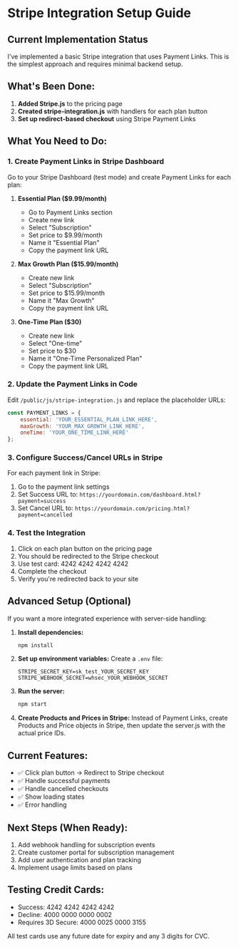 # Stripe Integration Setup Guide

## Current Implementation Status

I've implemented a basic Stripe integration that uses Payment Links. This is the simplest approach and requires minimal backend setup.

## What's Been Done:

1. **Added Stripe.js** to the pricing page
2. **Created stripe-integration.js** with handlers for each plan button
3. **Set up redirect-based checkout** using Stripe Payment Links

## What You Need to Do:

### 1. Create Payment Links in Stripe Dashboard

Go to your Stripe Dashboard (test mode) and create Payment Links for each plan:

1. **Essential Plan ($9.99/month)**
   - Go to Payment Links section
   - Create new link
   - Select "Subscription" 
   - Set price to $9.99/month
   - Name it "Essential Plan"
   - Copy the payment link URL

2. **Max Growth Plan ($15.99/month)**
   - Create new link
   - Select "Subscription"
   - Set price to $15.99/month
   - Name it "Max Growth"
   - Copy the payment link URL

3. **One-Time Plan ($30)**
   - Create new link
   - Select "One-time"
   - Set price to $30
   - Name it "One-Time Personalized Plan"
   - Copy the payment link URL

### 2. Update the Payment Links in Code

Edit `/public/js/stripe-integration.js` and replace the placeholder URLs:

```javascript
const PAYMENT_LINKS = {
    essential: 'YOUR_ESSENTIAL_PLAN_LINK_HERE',
    maxGrowth: 'YOUR_MAX_GROWTH_LINK_HERE',
    oneTime: 'YOUR_ONE_TIME_LINK_HERE'
};
```

### 3. Configure Success/Cancel URLs in Stripe

For each payment link in Stripe:
1. Go to the payment link settings
2. Set Success URL to: `https://yourdomain.com/dashboard.html?payment=success`
3. Set Cancel URL to: `https://yourdomain.com/pricing.html?payment=cancelled`

### 4. Test the Integration

1. Click on each plan button on the pricing page
2. You should be redirected to the Stripe checkout
3. Use test card: 4242 4242 4242 4242
4. Complete the checkout
5. Verify you're redirected back to your site

## Advanced Setup (Optional)

If you want a more integrated experience with server-side handling:

1. **Install dependencies:**
   ```bash
   npm install
   ```

2. **Set up environment variables:**
   Create a `.env` file:
   ```
   STRIPE_SECRET_KEY=sk_test_YOUR_SECRET_KEY
   STRIPE_WEBHOOK_SECRET=whsec_YOUR_WEBHOOK_SECRET
   ```

3. **Run the server:**
   ```bash
   npm start
   ```

4. **Create Products and Prices in Stripe:**
   Instead of Payment Links, create Products and Price objects in Stripe, then update the server.js with the actual price IDs.

## Current Features:

- ✅ Click plan button → Redirect to Stripe checkout
- ✅ Handle successful payments
- ✅ Handle cancelled checkouts
- ✅ Show loading states
- ✅ Error handling

## Next Steps (When Ready):

1. Add webhook handling for subscription events
2. Create customer portal for subscription management
3. Add user authentication and plan tracking
4. Implement usage limits based on plans

## Testing Credit Cards:

- Success: 4242 4242 4242 4242
- Decline: 4000 0000 0000 0002
- Requires 3D Secure: 4000 0025 0000 3155

All test cards use any future date for expiry and any 3 digits for CVC.